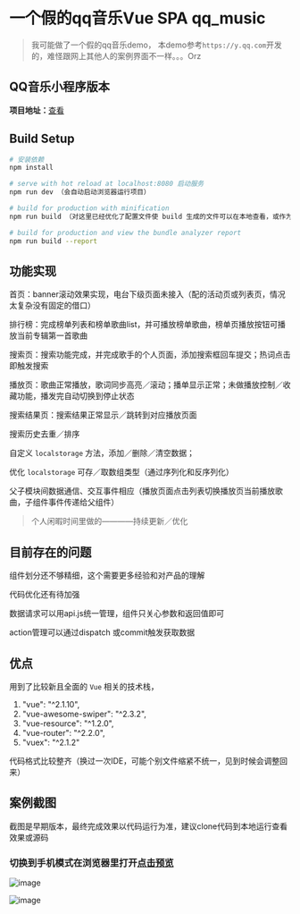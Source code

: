 # 一个假的qq音乐Vue SPA qq_music

> 我可能做了一个假的qq音乐demo， 本demo参考`https://y.qq.com`开发的，难怪跟网上其他人的案例界面不一样。。。Orz

## QQ音乐小程序版本

**项目地址：**[查看](https://github.com/chengjun2014/wx_QQmusic)

## Build Setup

``` bash
# 安装依赖
npm install

# serve with hot reload at localhost:8080 启动服务
npm run dev （会自动启动浏览器运行项目）

# build for production with minification
npm run build （对这里已经优化了配置文件使 build 生成的文件可以在本地查看，或作为静态页面线上预览）

# build for production and view the bundle analyzer report
npm run build --report

```
## 功能实现

首页：banner滚动效果实现，电台下级页面未接入（配的活动页或列表页，情况太复杂没有固定的借口）

排行榜：完成榜单列表和榜单歌曲list，并可播放榜单歌曲，榜单页播放按钮可播放当前专辑第一首歌曲

搜索页：搜索功能完成，并完成歌手的个人页面，添加搜索框回车提交；热词点击即触发搜索

播放页：歌曲正常播放，歌词同步高亮／滚动；播单显示正常；未做播放控制／收藏功能，播发完自动切换到停止状态

搜索结果页：搜索结果正常显示／跳转到对应播放页面

搜索历史去重／排序

自定义 `localstorage` 方法，添加／删除／清空数据；

优化 `localstorage` 可存／取数组类型（通过序列化和反序列化）

父子模块间数据通信、交互事件相应（播放页面点击列表切换播放页当前播放歌曲，子组件事件传递给父组件）


> 个人闲暇时间里做的————持续更新／优化

## 目前存在的问题

组件划分还不够精细，这个需要更多经验和对产品的理解

代码优化还有待加强

数据请求可以用api.js统一管理，组件只关心参数和返回值即可

action管理可以通过dispatch 或commit触发获取数据

## 优点

用到了比较新且全面的 `Vue` 相关的技术栈，

1. "vue": "^2.1.10",
2. "vue-awesome-swiper": "^2.3.2",
3. "vue-resource": "^1.2.0",
4. "vue-router": "^2.2.0",
5. "vuex": "^2.1.2"

代码格式比较整齐（换过一次IDE，可能个别文件缩紧不统一，见到时候会调整回来）


## 案例截图

截图是早期版本，最终完成效果以代码运行为准，建议clone代码到本地运行查看效果或源码


### 切换到手机模式在浏览器里打开[点击预览](http://dabaipm.cn/qq_music/index.html)




![image](https://github.com/chengjun2014/qq_music/blob/master/playing.png)



![image](https://github.com/chengjun2014/qq_music/blob/master/music.gif)






